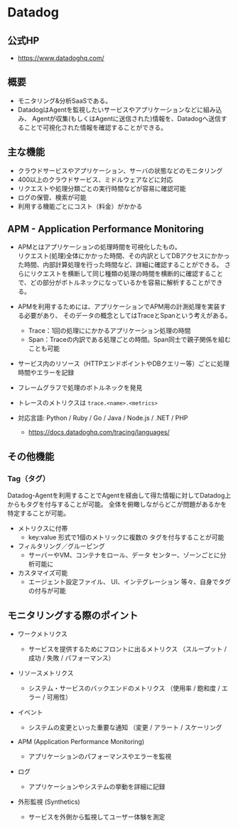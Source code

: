 # Datadog
## 公式HP
- https://www.datadoghq.com/

## 概要
- モニタリング&分析SaaSである。  
- DatadogはAgentを監視したいサービスやアプリケーションなどに組み込み、
Agentが収集(もしくはAgentに送信された)情報を、Datadogへ送信することで可視化された情報を確認することができる。


## 主な機能

- クラウドサービスやアプリケーション、サーバの状態などのモニタリング  
- 400以上のクラウドサービス、ミドルウェアなどに対応  
- リクエストや処理分類ごとの実行時間などが容易に確認可能  
- ログの保管、検索が可能　　
- 利用する機能ごとにコスト（料金）がかかる

## APM - Application Performance Monitoring
- APMとはアプリケーションの処理時間を可視化したもの。  
リクエスト(処理)全体にかかった時間、その内訳としてDBアクセスにかかった時間、内部計算処理を行った時間など、詳細に確認することができる。
さらにリクエストを横断して同じ種類の処理の時間を横断的に確認することで、どの部分がボトルネックになっているかを容易に解析することができる。

- APMを利用するためには、アプリケーションでAPM用の計測処理を実装する必要があり、
そのデータの概念としてはTraceとSpanという考えがある。
  - Trace：1回の処理ににかかるアプリケーション処理の時間
  - Span：Traceの内訳である処理ごとの時間。Span同士で親子関係を組むことも可能
- サービス内のリソース（HTTPエンドポイントやDBクエリー等）ごとに処理時間やエラーを記録
- フレームグラフで処理のボトルネックを発見
- トレースのメトリクスは `trace.<name>.<metrics>`

- 対応言語: Python / Ruby / Go / Java / Node.js / .NET / PHP
  - https://docs.datadoghq.com/tracing/languages/


## その他機能
### Tag（タグ）
Datadog-Agentを利用することでAgentを経由して得た情報に対してDatadog上からもタグを付与することが可能。
全体を俯瞰しながらどこが問題があるかを特定することが可能。
- メトリクスに付帯
  - key:value 形式で1個のメトリックに複数の
タグを付与することが可能
- フィルタリング／グルーピング
  - サーバーやVM、コンテナをロール、データ
センター、ゾーンごとに分析可能に
- カスタマイズ可能
  - エージェント設定ファイル、 UI、インテグレーション
等々、自身でタグの付与が可能

## モニタリングする際のポイント
- ワークメトリクス
  - サービスを提供するためにフロントに出るメトリクス
（スループット / 成功 / 失敗 / パフォーマンス）
- リソースメトリクス 
  - システム・サービスのバックエンドのメトリクス
（使用率 / 飽和度 / エラー / 可用性）

- イベント
  - システムの変更といった重要な通知
（変更 / アラート / スケーリング

- APM (Application Performance Monitoring)
  - アプリケーションのパフォーマンスやエラーを監視

- ログ
  - アプリケーションやシステムの挙動を詳細に記録

- 外形監視 (Synthetics) 
  - サービスを外側から監視してユーザー体験を測定
